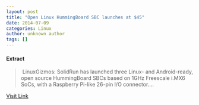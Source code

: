 ```yaml
---
layout: post
title: "Open Linux HummingBoard SBC launches at $45"
date: 2014-07-09
categories: Linux
author: unknown author
tags: []
---
```





#### Extract
>&nbsp;LinuxGizmos: SolidRun has launched three Linux- and Android-ready, open source HummingBoard SBCs based on 1GHz Freescale i.MX6 SoCs, with a Raspberry Pi-like 26-pin I/O connector....



[Visit Link](http://www.linuxtoday.com/upload/open-linux-hummingboard-sbc-launches-at-45-140707151009.html)


